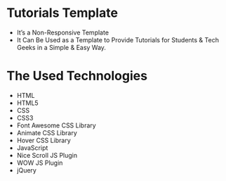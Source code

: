 # Tutorials Template

* It’s a Non-Responsive Template
* It Can Be Used as a Template to Provide Tutorials for Students & Tech Geeks in a Simple & Easy Way.

# The Used Technologies
* HTML
* HTML5
* CSS
* CSS3
* Font Awesome CSS Library
* Animate CSS Library
* Hover CSS Library
* JavaScript
* Nice Scroll JS Plugin
* WOW JS Plugin
* jQuery
